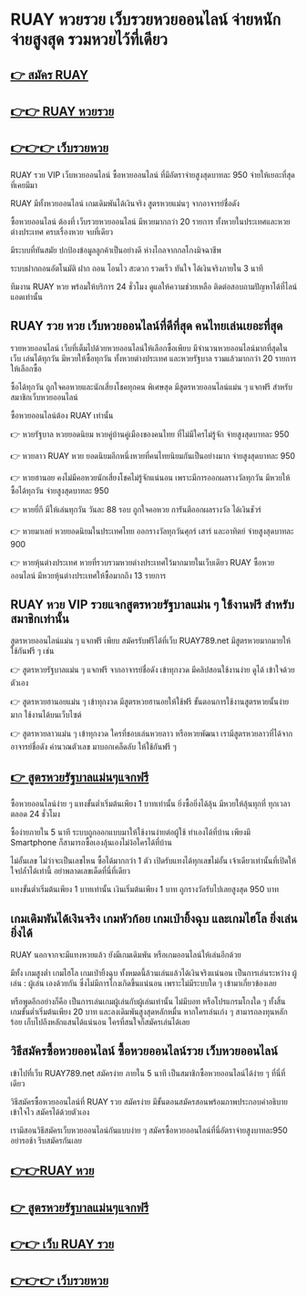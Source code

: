 # RUAY หวยรวย เว็บรวยหวยออนไลน์ จ่ายหนัก จ่ายสูงสุด รวมหวยไว้ที่เดียว
 
## [👉 สมัคร RUAY](https://ruay789.net/)

## [👉👉 RUAY หวยรวย](https://ruay789.net/)

## [👉👉👉 เว็บรวยหวย](https://ruay789.net/)
 
RUAY รวย VIP เว็บหวยออนไลน์ ซื้อหวยออนไลน์ ที่มีอัตราจ่ายสูงสุดบาทละ 950 จ่ายให้เยอะที่สุดที่เคยมีมา

RUAY มีทั้งหวยออนไลน์ เกมเดิมพันได้เงินจริง สูตรหวยแม่นๆ จากอาจารย์ชื่อดัง
 
ซื้อหวยออนไลน์ ต้องที่ เว็บรวยหวยออนไลน์ มีหวยมากกว่า 20 รายการ ทั้งหวยในประเทศและหวยต่างประเทศ ครบเรื่องหวย จบที่เดียว

มีระบบที่ทันสมัย ปกป้องข้อมูลลูกค้าเป็นอย่างดี ห่างไกลจากกลโกงมิจฉาชีพ

ระบบฝากถอนอัตโนมัติ ฝาก ถอน โอนไว สะดวก รวดเร็ว ทันใจ ได้เงินจริงภายใน 3 นาที

ทีมงาน RUAY หวย พร้อมให้บริการ 24 ชั่วโมง ดูแลให้ความช่วยเหลือ ติดต่อสอบถามปัญหาได้ที่ไลน์แอดเท่านั้น


## RUAY รวย หวย เว็บหวยออนไลน์ที่ดีที่สุด คนไทยเล่นเยอะที่สุด
 
รวยหวยออนไลน์ เว็บที่เต็มไปด้วยหวยออนไลน์ให้เลือกซื้อเพียบ มีจำนวนหวยออนไลน์มากที่สุดในเว็บ เล่นได้ทุกวัน มีหวยให้ซื้อทุกวัน ทั้งหวยต่างประเทศ และหวยรัฐบาล รวมแล้วมากกว่า 20 รายการให้เลือกซื้อ

ซื้อได้ทุกวัน ถูกใจคอหวยและนักเสี่ยงโชคทุกคน พิเศษสุด มีสูตรหวยออนไลน์แม่น ๆ แจกฟรี สำหรับสมาชิกเว็บหวยออนไลน์

ซื้อหวยออนไลน์ต้อง RUAY เท่านั้น

👉 หวยรัฐบาล หวยยอดนิยม หวยคู่บ้านคู่เมืองของคนไทย ที่ไม่มีใครไม่รู้จัก จ่ายสูงสุดบาทละ 950

👉 หวยลาว RUAY หวย ยอดนิยมอีกหนึ่งหวยที่คนไทยนิยมกันเป็นอย่างมาก จ่ายสูงสุดบาทละ 950

👉 หวยฮานอย คงไม่มีคอหวยนักเสี่ยงโชคไม่รู้จักแน่นอน เพราะมีการออกผลรางวัลทุกวัน มีหวยให้ซื้อได้ทุกวัน จ่ายสูงสุดบาทละ 950

👉 หวยยี่กี มีให้เล่นทุกวัน วันละ 88 รอบ ถูกใจคอหวย การันตีออกผลรางวัล ได้เงินชัวร์

👉 หวยมาเลย์ หวยยอดนิยมในประเทศไทย ออกรางวัลทุกวันศุกร์ เสาร์ และอาทิตย์ จ่ายสูงสุดบาทละ 900

👉 หวยหุ้นต่างประเทศ หวยที่รวบรวมหวยต่างประเทศไว้มากมายในเว็บเดียว RUAY ซื้อหวยออนไลน์ มีหวยหุ้นต่างประเทศให้ซื้อมากถึง 13 รายการ

## RUAY หวย VIP รวยแจกสูตรหวยรัฐบาลแม่น ๆ ใช้งานฟรี สำหรับสมาชิกเท่านั้น

สูตรหวยออนไลน์แม่น ๆ แจกฟรี เพียบ สมัครรับฟรีได้ที่เว็บ RUAY789.net มีสูตรหวยมากมายให้ใช้กันฟรี ๆ เช่น 

👉 สูตรหวยรัฐบาลแม่น ๆ แจกฟรี จากอาจารย์ชื่อดัง เข้าทุกงวด มีคลิปสอนใช้งานง่าย ดูได้ เข้าใจด้วยตัวเอง

👉 สูตรหวยฮานอยแม่น ๆ เข้าทุกงวด มีสูตรหวยฮานอยให้ใช้ฟรี ขั้นตอนการใช้งานสูตรหวยนั้นง่ายมาก ใช้งานได้บนเว็บไซต์

👉 สูตรหวยลาวแม่น ๆ เข้าทุกงวด ใครที่ชอบเล่นหวยลาว หรือหวยพัฒนา เรามีสูตรหวยลาวที่ได้จากอาจารย์ชื่อดัง คำนวณตัวเลข มาบอกเคล็ดลับ ให้ใช้กันฟรี ๆ

## [👉 สูตรหวยรัฐบาลแม่นๆแจกฟรี ](https://ruay789.net/%e0%b9%80%e0%b8%a8%e0%b8%a3%e0%b8%a9%e0%b8%90%e0%b8%b5-%e0%b9%80%e0%b8%a7%e0%b9%87%e0%b8%9a%e0%b8%ab%e0%b8%a7%e0%b8%a2%e0%b8%ad%e0%b8%ad%e0%b8%99%e0%b9%84%e0%b8%a5%e0%b8%99%e0%b9%8c/)

ซื้อหวยออนไลน์ง่าย ๆ แทงขั้นต่ำเริ่มต้นเพียง 1 บาทเท่านั้น ยิ่งซื้อยิ่งได้ลุ้น มีหวยให้ลุ้นทุกที่ ทุกเวลาตลอด 24 ชั่วโมง

ซื้อง่ายภายใน 5 นาที ระบบถูกออกแบบมาให้ใช้งานง่ายต่อผู้ใช้ ทำเองได้ที่บ้าน เพียงมี Smartphone ก็สามารถซื้อเองลุ้นเองไม่ง้อใครได้ที่บ้าน

ไม่อั้นเลข ไม่ว่าจะเป็นเลขไหน ซื้อได้มากกว่า 1 ตัว เปิดรับแทงได้ทุกเลขไม่อั้น เจ้าเดียวเท่านั้นที่เปิดให้ใจปล้ำได้เท่านี้ อย่าพลาดเลขเด็ดที่นี่ที่เดียว

แทงขั้นต่ำเริ่มต้นเพียง 1 บาทเท่านั้น เงินเริ่มต้นเพียง 1 บาท ถูกรางวัลรับไปเลยสูงสุด 950 บาท 
 
##  เกมเดิมพันได้เงินจริง เกมหัวก้อย เกมเป่ายิ้งฉุบ และเกมไฮโล ยิ่งเล่นยิ่งได้
 
RUAY นอกจากจะมีแทงหวยแล้ว ยังมีเกมเดิมพัน หรือเกมออนไลน์ให้เล่นอีกด้วย

มีทั้ง เกมสูงต่ำ เกมไฮโล เกมเป่ายิ้งฉุบ ทั้งหมดนี้ล้วนเล่นแล้วได้เงินจริงแน่นอน เป็นการเล่นระหว่าง ผู้เล่น : ผู้เล่น เองด้วยกัน ซึ่งไม่มีการโกงเกิดขึ้นแน่นอน เพราะไม่มีระบบใด ๆ เข้ามาเกี่ยวข้องเลย

หรือพูดอีกอย่างก็คือ เป็นการเล่นเกมผู้เล่นกับผู้เล่นเท่านั้น ไม่มีบอท หรือโปรแกรมโกงใด ๆ ทั้งสิ้น เกมขั้นต่ำเริ่มต้นเพียง 20 บาท และลงเดิมพันสูงสุดหลักหมื่น หากใครเล่นเก่ง ๆ สามารถลงทุนหลักร้อย เก็บไปถึงหลักแสนได้แน่นอน ใครที่สนใจก็สมัครเล่นได้เลย

## วิธีสมัครซื้อหวยออนไลน์ ซื้อหวยออนไลน์รวย เว็บหวยออนไลน์
 
เข้าไปที่เว็บ RUAY789.net สมัครง่าย ภายใน 5 นาที เป็นสมาชิกซื้อหวยออนไลน์ได้ง่าย ๆ ที่นี่ที่เดียว

วิธีสมัครซื้อหวยออนไลน์ที่ RUAY รวย สมัครง่าย มีขั้นตอนสมัครสอนพร้อมภาพประกอบคำอธิบาย เข้าใจไว สมัครได้ด้วยตัวเอง

เรามีสอนวิธีสมัครเว็บหวยออนไลน์กันแบบง่าย ๆ สมัครซื้อหวยออนไลน์ที่นี่อัตราจ่ายสูงบาทละ950 อย่ารอช้า รีบสมัครกันเลย

## [👉👉RUAY หวย](https://ruay789.net/)

## [👉 สูตรหวยรัฐบาลแม่นๆแจกฟรี ](https://ruay789.net/%e0%b9%80%e0%b8%a8%e0%b8%a3%e0%b8%a9%e0%b8%90%e0%b8%b5-%e0%b9%80%e0%b8%a7%e0%b9%87%e0%b8%9a%e0%b8%ab%e0%b8%a7%e0%b8%a2%e0%b8%ad%e0%b8%ad%e0%b8%99%e0%b9%84%e0%b8%a5%e0%b8%99%e0%b9%8c/)

## [👉👉 เว็บ RUAY รวย](https://ruay789.net/)

## [👉👉👉 เว็บรวยหวย](https://ruay789.net/)
